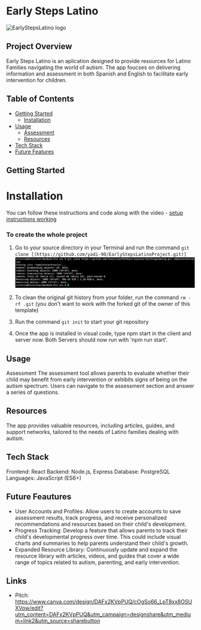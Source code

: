 # Early Steps Latino

![EarlyStepsLatino logo](./public/LogoLatino.png)

## Project Overview

Early Steps Latino is an aplication designed to provide resources for Latino Families navigating the world of autism. The app foucses on delivering information and assessment in both Spanish and English to facilitate early intervention for children.

## Table of Contents

- [Getting Started](#getting-started)
  - [Installation](#installation)
- [Usage](#usage)
  - [Assessment](#assessment)
  - [Resources](#resources)
- [Tech Stack](#tech-stack)
- [Future Features](#future-features)



## Getting Started

# Installation
You can follow these instructions and code along with the video - [setup instructions working](https://www.dropbox.com/s/tthmdat3n3vp3be/SettingUpTemplate.mov?dl=0)

### To create the whole project
1. Go to your source directory in your Terminal and run the command `git clone [(https://github.com/yadi-90/EarlyStepsLatinoProject.git)]`
![You will see something like this in your terminal.](https://github.com/Yosolita1978/screenshoots/blob/main/template/Screen%20Shot%202022-03-20%20at%207.50.46%20PM.png?raw=true)

2. To clean the original git history from your folder, run the command `rm -rf .git` (you don't want to work with the forked git of the owner of this template)

3. Run the command `git init` to start your git repository 

4. Once the app is installed in visual code, type npm start in the client and server now. Both Servers should now run with 'npm run start'.

## Usage
Assessment
The assessment tool allows parents to evaluate whether their child may benefit from early intervention or exhibits signs of being on the autism spectrum. Users can navigate to the assessment section and answer a series of questions.

## Resources
The app provides valuable resources, including articles, guides, and support networks, tailored to the needs of Latino families dealing with autism.

## Tech Stack
Frontend: React
Backend: Node.js, Express
Database: PostgreSQL
Languages: JavaScript (ES6+)
## Future Feautures

* User Accounts and Profiles: Allow users to create accounts to save assessment results, track progress, and receive personalized recommendations and resources based on their child's development.
* Progress Tracking: Develop a feature that allows parents to track their child's developmental progress over time. This could include visual charts and summaries to help parents understand their child's growth.
* Expanded Resource Library: Continuously update and expand the resource library with articles, videos, and guides that cover a wide range of topics related to autism, parenting, and early intervention.

## Links

* Pitch: https://www.canva.com/design/DAFx2KVpPUQ/cOgSo66_LpT8xx8OSUXVow/edit?utm_content=DAFx2KVpPUQ&utm_campaign=designshare&utm_medium=link2&utm_source=sharebutton


